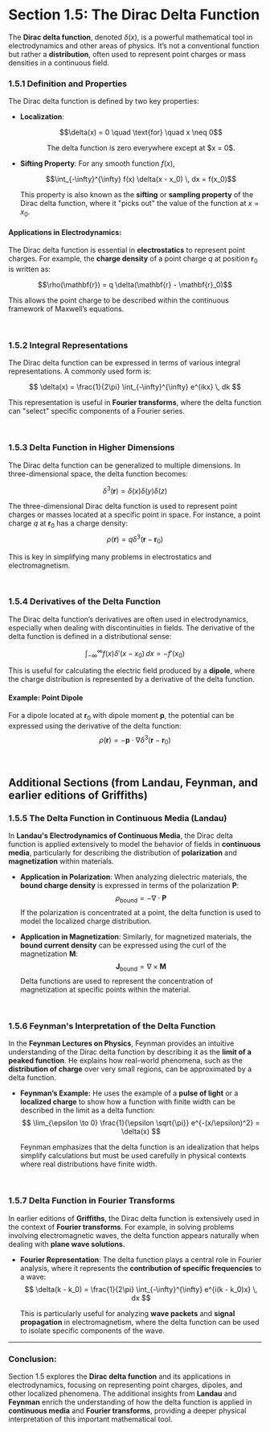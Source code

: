 # Section 1.5: The Dirac Delta Function

The **Dirac delta function**, denoted $\delta(x)$, is a powerful mathematical tool in electrodynamics and other areas of physics. It’s not a conventional function but rather a **distribution**, often used to represent point charges or mass densities in a continuous field.

### 1.5.1 Definition and Properties

The Dirac delta function is defined by two key properties:

- **Localization**:
  <p align="center">
  $$\delta(x) = 0 \quad \text{for} \quad x \neq 0$$
  </p>
  <p align="center">
  The delta function is zero everywhere except at $x = 0$.
  </p>
  
- **Sifting Property**:
  For any smooth function $f(x)$,

  <p align="center">
  $$\int_{-\infty}^{\infty} f(x) \delta(x - x_0) \, dx = f(x_0)$$
  </p>
  
  This property is also known as the **sifting** or **sampling property** of the Dirac delta function, where it "picks out" the value of the function at $x = x_0$.

#### Applications in Electrodynamics:
The Dirac delta function is essential in **electrostatics** to represent point charges. For example, the **charge density** of a point charge $q$ at position $\mathbf{r}_0$ is written as:

<p align="center">
$$\rho(\mathbf{r}) = q \delta(\mathbf{r} - \mathbf{r}_0)$$
</p>

This allows the point charge to be described within the continuous framework of Maxwell’s equations.

<br>

### 1.5.2 Integral Representations

The Dirac delta function can be expressed in terms of various integral representations. A commonly used form is:

$$
\delta(x) = \frac{1}{2\pi} \int_{-\infty}^{\infty} e^{ikx} \, dk
$$

This representation is useful in **Fourier transforms**, where the delta function can "select" specific components of a Fourier series.

<br>

### 1.5.3 Delta Function in Higher Dimensions

The Dirac delta function can be generalized to multiple dimensions. In three-dimensional space, the delta function becomes:

$$
\delta^3(\mathbf{r}) = \delta(x) \delta(y) \delta(z)
$$

The three-dimensional Dirac delta function is used to represent point charges or masses located at a specific point in space. For instance, a point charge $q$ at $\mathbf{r}_0$ has a charge density:
$$
\rho(\mathbf{r}) = q \delta^3(\mathbf{r} - \mathbf{r}_0)
$$

This is key in simplifying many problems in electrostatics and electromagnetism.

<br>

### 1.5.4 Derivatives of the Delta Function

The Dirac delta function’s derivatives are often used in electrodynamics, especially when dealing with discontinuities in fields. The derivative of the delta function is defined in a distributional sense:

$$
\int_{-\infty}^{\infty} f(x) \delta'(x - x_0) \, dx = -f'(x_0)
$$

This is useful for calculating the electric field produced by a **dipole**, where the charge distribution is represented by a derivative of the delta function.

#### Example: Point Dipole
For a dipole located at $\mathbf{r}_0$ with dipole moment $\mathbf{p}$, the potential can be expressed using the derivative of the delta function:
$$
\rho(\mathbf{r}) = -\mathbf{p} \cdot \nabla \delta^3(\mathbf{r} - \mathbf{r}_0)
$$

<br>

## **Additional Sections (from Landau, Feynman, and earlier editions of Griffiths)**

### 1.5.5 The Delta Function in Continuous Media (Landau)

In **Landau's Electrodynamics of Continuous Media**, the Dirac delta function is applied extensively to model the behavior of fields in **continuous media**, particularly for describing the distribution of **polarization** and **magnetization** within materials.

- **Application in Polarization**:
  When analyzing dielectric materials, the **bound charge density** is expressed in terms of the polarization $\mathbf{P}$:
  $$
  \rho_{\text{bound}} = -\nabla \cdot \mathbf{P}
  $$
  If the polarization is concentrated at a point, the delta function is used to model the localized charge distribution.

- **Application in Magnetization**:
  Similarly, for magnetized materials, the **bound current density** can be expressed using the curl of the magnetization $\mathbf{M}$:
  $$
  \mathbf{J}_{\text{bound}} = \nabla \times \mathbf{M}
  $$
  Delta functions are used to represent the concentration of magnetization at specific points within the material.

<br>

### 1.5.6 Feynman's Interpretation of the Delta Function

In the **Feynman Lectures on Physics**, Feynman provides an intuitive understanding of the Dirac delta function by describing it as the **limit of a peaked function**. He explains how real-world phenomena, such as the **distribution of charge** over very small regions, can be approximated by a delta function.

- **Feynman’s Example:**
  He uses the example of a **pulse of light** or a **localized charge** to show how a function with finite width can be described in the limit as a delta function:
  $$
  \lim_{\epsilon \to 0} \frac{1}{\epsilon \sqrt{\pi}} e^{-(x/\epsilon)^2} = \delta(x)
  $$

  Feynman emphasizes that the delta function is an idealization that helps simplify calculations but must be used carefully in physical contexts where real distributions have finite width.

<br>

### 1.5.7 Delta Function in Fourier Transforms

In earlier editions of **Griffiths**, the Dirac delta function is extensively used in the context of **Fourier transforms**. For example, in solving problems involving electromagnetic waves, the delta function appears naturally when dealing with **plane wave solutions**.

- **Fourier Representation**:
  The delta function plays a central role in Fourier analysis, where it represents the **contribution of specific frequencies** to a wave:
  $$
  \delta(k - k_0) = \frac{1}{2\pi} \int_{-\infty}^{\infty} e^{i(k - k_0)x} \, dx
  $$

  This is particularly useful for analyzing **wave packets** and **signal propagation** in electromagnetism, where the delta function can be used to isolate specific components of the wave.

---

### Conclusion:

Section 1.5 explores the **Dirac delta function** and its applications in electrodynamics, focusing on representing point charges, dipoles, and other localized phenomena. The additional insights from **Landau** and **Feynman** enrich the understanding of how the delta function is applied in **continuous media** and **Fourier transforms**, providing a deeper physical interpretation of this important mathematical tool.

